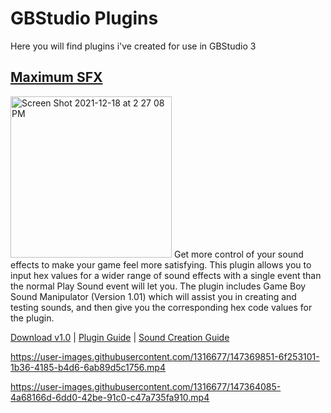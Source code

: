 # GBStudio Plugins
Here you will find plugins i've created for use in GBStudio 3

## [Maximum SFX](https://github.com/dochardware/GBStudio-Plugins/blob/main/Maximum%20SFX%20Guide.md)
<img width="258" alt="Screen Shot 2021-12-18 at 2 27 08 PM" src="https://user-images.githubusercontent.com/1316677/147362590-6ab3f979-f16e-44c9-a4a3-f267814357ba.png">
Get more control of your sound effects to make your game feel more satisfying. This plugin allows you to input hex values for a wider range of sound effects with a single event than the normal Play Sound event will let you. The plugin includes Game Boy Sound Manipulator (Version 1.01) which will assist you in creating and testing sounds, and then give you the corresponding hex code values for the plugin.

[Download v1.0](https://github.com/dochardware/GBStudio-Plugins/releases/tag/v1.0) | [Plugin Guide](https://github.com/dochardware/GBStudio-Plugins/blob/main/Maximum%20SFX%20Guide.md) | [Sound Creation Guide](https://github.com/dochardware/GBStudio-Plugins/blob/main/Creating%20SFX%20Quick%20Guide.md)

https://user-images.githubusercontent.com/1316677/147369851-6f253101-1b36-4185-b4d6-6ab89d5c1756.mp4

https://user-images.githubusercontent.com/1316677/147364085-4a68166d-6dd0-42be-91c0-c47a735fa910.mp4



